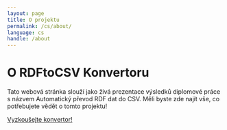 ```yaml
---
layout: page
title: O projektu
permalink: /cs/about/
language: cs
handle: /about
---
```

# O RDFtoCSV Konvertoru 

Tato webová stránka slouží jako živá prezentace výsledků diplomové práce s názvem Automatický převod RDF dat do CSV. Měli byste zde najít vše, co potřebujete vědět o tomto projektu!

[Vyzkoušejte konvertor!]({{site.baseurl}}/converter)

[jekyll-organization]: https://github.com/jekyll
